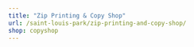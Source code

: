 ```yaml
---
title: "Zip Printing & Copy Shop"
url: /saint-louis-park/zip-printing-and-copy-shop/
shop: copyshop
---
```

